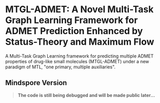 # MTGL-ADMET: A Novel Multi-Task Graph Learning Framework for ADMET Prediction Enhanced by Status-Theory and Maximum Flow

A Multi-Task Graph Learning framework for predicting multiple ADMET properties of drug-like small molecules (MTGL-ADMET) under a new paradigm of MTL, "one primary, multiple auxiliaries".

## Mindspore Version

> **The code is still being debugged and will be made public later...**
